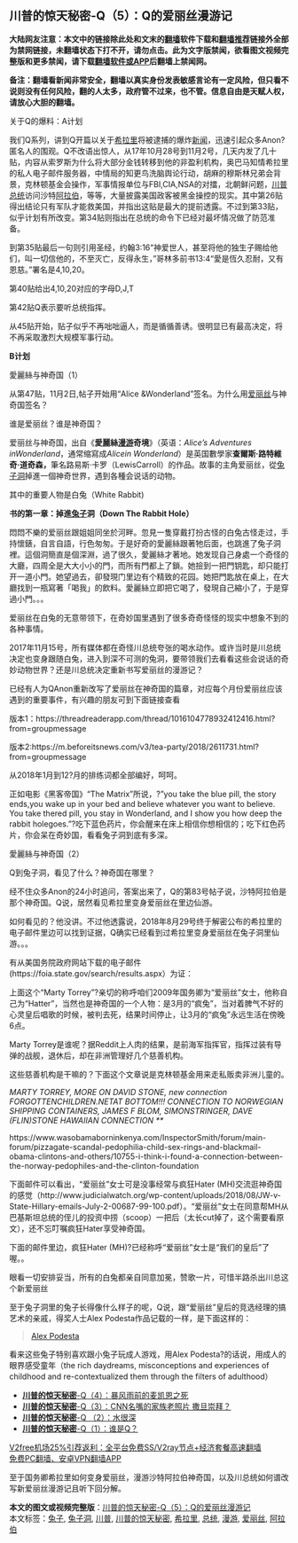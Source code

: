  <h2>川普的惊天秘密-Q（5）：Q的爱丽丝漫游记</h2> <p class="notice"><b>大陆网友注意：本文中的链接除此处和文末的<a href="https://github.com/bannedbook/fanqiang" >翻墙</a>软件下载和<a href="https://github.com/killgcd/justmysocks/blob/master/README.md">翻墙推荐</a>链接外全部为禁网链接，未翻墙状态下打不开，请勿点击。此为文字版禁闻，欲看图文视频完整版和更多禁闻，请下载<a href="https://github.com/bannedbook/fanqiang">翻墙软件或APP</a>后翻墙上禁闻网。</p><p>备注：翻墙看新闻非常安全，翻墙以真实身份发表敏感言论有一定风险，但只看不说则没有任何风险，翻的人太多，政府管不过来，也不管。信息自由是天赋人权，请放心大胆的翻墙。</b></p>  <div class="entry"> <p>关于Q的爆料：A计划</p> <p>我们Q系列，讲到Q开篇以关于<a href="https://www.bannedbook.org/bnews/tag/%e5%b8%8c%e6%8b%89%e9%87%8c/" class="st_tag internal_tag" rel="tag" title="标签 希拉里 下的日志">希拉里</a>将被逮捕的爆炸<span class='wp_keywordlink_affiliate'><a href="https://www.bannedbook.org/" title="新闻">新闻</a></span>，迅速引起众多Anon?匿名人的围观。Q不改语出惊人，从17年10月28号到11月2号，几天内发了几十贴，内容从索罗斯为什么将大部分金钱转移到他的非盈利机构，奥巴马知情希拉里的私人电子邮件服务器，中情局的知更鸟洗脑舆论行动，胡麻的穆斯林兄弟会背景，克林顿基金会操作，军事情报单位与FBI,CIA,NSA的对擂，北朝鲜问题，<a href="https://www.bannedbook.org/bnews/tag/%e5%b7%9d%e6%99%ae/" class="st_tag internal_tag" rel="tag" title="标签 川普 下的日志">川普</a><a href="https://www.bannedbook.org/bnews/tag/%e6%80%bb%e7%bb%9f/" class="st_tag internal_tag" rel="tag" title="标签 总统 下的日志">总统</a>访问沙特<a href="https://www.bannedbook.org/bnews/tag/%e9%98%bf%e6%8b%89%e4%bc%af/" class="st_tag internal_tag" rel="tag" title="标签 阿拉伯 下的日志">阿拉伯</a>，等等，大量披露美国政客被黑金操控的现实。其中第26贴得出结论只有军队才能救美国，并指出这贴是最大的提前透露。不过到第33贴，似乎计划有所改变。第34贴则指出在总统的命令下已经对最坏情况做了防范准备。</p> <p>到第35贴最后一句则引用圣经，约翰3:16“神爱世人，甚至将他的独生子赐给他们，叫一切信他的，不至灭亡，反得永生，”哥林多前书13:4“愛是恆久忍耐，又有恩慈。”署名是4,10,20。</p> <p>第40贴给出4,10,20对应的字母D,J,T</p> <p>第42贴Q表示要听总统指挥。</p> <p></p> <p>从45贴开始，贴子似乎不再咄咄逼人，而是循循善诱。很明显已有最高决定，将不再采取激烈大规模军事行动。</p> <p><strong>B</strong><strong>计划</strong></p> <p>愛麗絲与神奇国（1）</p> <p>从第47贴，11月2日,帖子开始用“Alice &amp;Wonderland”签名。为什么用<a href="https://www.bannedbook.org/bnews/tag/%E7%88%B1%E4%B8%BD%E4%B8%9D/" class="st_tag internal_tag" rel="tag" title="标签 爱丽丝 下的日志">爱丽丝</a>与神奇国签名？</p> <p><a href="https://www.bannedbook.org/bnews/wp-content/uploads/2020/12/aa.jpg"></a></p> <p>谁是爱丽丝？谁是神奇国？</p>  <p></p> <p>爱丽丝与神奇国，出自《<strong>愛麗絲<a href="https://www.bannedbook.org/bnews/tag/%E6%BC%AB%E6%B8%B8/" class="st_tag internal_tag" rel="tag" title="标签 漫游 下的日志">漫游</a>奇境</strong>》（英语：<em>Alice&#8217;s Adventures inWonderland</em>，通常缩寫成<em>Alicein Wonderland</em>）是英国數學家<strong>查爾斯</strong><strong>·</strong><strong>路特維奇</strong><strong>·</strong><strong>道奇森，</strong>筆名路易斯·卡罗（LewisCarroll）的作品。故事的主角爱丽丝，從<a href="https://www.bannedbook.org/bnews/tag/%E5%85%94%E5%AD%90%E6%B4%9E/" class="st_tag internal_tag" rel="tag" title="标签 兔子洞 下的日志">兔子洞</a>掉進一個神奇世界，遇到各種会说话的动物。</p> <p>其中的重要人物是白兔（White Rabbit)</p> <p><a href="https://www.bannedbook.org/bnews/wp-content/uploads/2020/12/bd.jpg"></a></p> <p><strong>书的第一章：掉進<a href="https://www.bannedbook.org/bnews/tag/%e5%85%94%e5%ad%90/" class="st_tag internal_tag" rel="tag" title="标签 兔子 下的日志">兔子</a>洞（</strong><strong>Down The Rabbit Hole</strong><strong>）</strong></p> <p>悶悶不樂的爱丽丝跟姐姐同坐於河畔。忽見一隻穿戴打扮古怪的白兔古怪走过，手持懷錶，自言自語，行色匆匆。于是好奇的愛麗絲跟著牠后面，也跳進了兔子洞裡。這個洞簡直是個深淵，過了很久，愛麗絲才著地。她发现自己身處一个奇怪的大廳，四周全是大大小小的門，而所有門都上了鎖。她撿到一把門钥匙，却只能打开一道小門。她望過去，卻發現门里边有个精致的花园。她把門匙放在桌上，在大廳找到一瓶寫著「喝我」的飲料。愛麗絲立即把它喝了，發現自己縮小了，于是穿過小門。。。</p> <p>爱丽丝在白兔的无意带领下，在奇妙国里遇到了很多奇奇怪怪的现实中想象不到的各种事情。</p> <p>2017年11月15号，所有媒体都在奇怪川总统夸张的喝水动作。或许当时是川总统决定也变身跟随白兔，进入到深不可测的兔洞，要带领我们去看看这些会说话的奇妙动物世界？还是川总统决定重新书写爱丽丝的漫游记？</p> <p>已经有人为QAnon重新改写了爱丽丝在神奇国的篇章，对应每个月份爱丽丝应该遇到的重要事件，有兴趣的朋友可到下面链接查看</p> <p>版本1：https://threadreaderapp.com/thread/1016104778932412416.html?from=groupmessage</p> <p></p> <p>版本2:https://m.beforeitsnews.com/v3/tea-party/2018/2611731.html?from=groupmessage</p>  <p>从2018年1月到12?月的排练词都全部编好，呵呵。</p> <p></p> <p>正如电影《黑客帝国》“The Matrix”所说，?&#8221;you take the blue pill, the story ends,you wake up in your bed and believe whatever you want to believe. You take thered pill, you stay in Wonderland, and I show you how deep the rabbit holegoes.&#8221;?吃下蓝色药片，你会醒来在床上相信你想相信的；吃下红色药片，你会呆在奇妙国，看看兔子洞到底有多深。</p> <p></p> <p>愛麗絲与神奇国（2）</p> <p>Q到兔子洞，看见了什么？神奇国在哪里？</p> <p></p> <p>经不住众多Anon的24小时追问，答案出来了，Q的第83号帖子说，沙特阿拉伯是那个神奇国。Q说，居然看见希拉里变身爱丽丝在里边仙游。</p> <p>如何看见的？他没讲。不过他透露说，2018年8月29号终于解密公布的希拉里的电子邮件里边可以找到证据，Q确实已经看到过希拉里变身爱丽丝在兔子洞里仙游。。。</p> <p>有从美国务院政府网站下载的电子邮件(https://foia.state.gov/search/results.aspx）为证：</p> <p></p> <p>上面这个“Marty Torrey”?亲切的称呼咱们2009年国务卿为“爱丽丝”女士，他称自己为“Hatter”，当然也是神奇国的一个人物：是3月的“疯兔”，当对着脾气不好的心灵皇后唱歌的时候，被判去死，结果时间停止，让3月的“疯兔”永远生活在傍晚6点。</p>  <p></p> <p>Marty Torrey是谁呢？据Reddit上人肉的结果，是前海军指挥官，指挥过装有导弹的战舰，退休后，却在非洲管理好几个慈善机构。</p> <p>这些慈善机构是干嘛的？下面这个文章说是克林顿基金用来走私贩卖非洲儿童的。</p> <p><em>MARTY TORREY, MORE ON DAVID STONE, new connection FORGOTTENCHILDREN.NETAT BOTTOM!!! CONNECTION TO NORWEGIAN SHIPPING CONTAINERS, JAMES F BLOM, SIMONSTRINGER, DAVE (FLIN)STONE HAWAIIAN CONNECTION **</em></p> <p>https://www.wasobamaborninkenya.com/InspectorSmith/forum/main-forum/pizzagate-scandal-pedophilia-child-sex-rings-and-blackmail-obama-clintons-and-others/10755-i-think-i-found-a-connection-between-the-norway-pedophiles-and-the-clinton-foundation</p> <p>下面邮件可以看出，“爱丽丝”女士可是没事经常与疯狂Hater (MH)交流逛神奇国的感觉（http://www.judicialwatch.org/wp-content/uploads/2018/08/JW-v-State-Hillary-emails-July-2-00687-99-100.pdf）。“爱丽丝”女士在同意帮MH从巴基斯坦总统的侄儿的投资中捞（scoop）一把后（太长cut掉了，这个需要看原文），还不忘叮嘱疯狂Hater享受神奇国。</p> <p>下面的邮件里边，疯狂Hater (MH)?已经称呼“爱丽丝”女士是“我们的皇后”了喔。。</p> <p></p> <p>眼看一切安排妥当，所有的白兔都亲自同意加冕，赞歌一片，可惜半路杀出川总这个新爱丽丝</p> <p>至于兔子洞里的兔子长得像什么样子的呢，Q说，跟“爱丽丝”皇后的竞选经理的搞艺术的亲戚，得奖人士Alex Podesta作品记载的一样，是下面这样的：</p> <blockquote class="wp-embedded-content" data-secret="3NrrZpmDln"><p><a href="https://www.1858prize.org/artist/alex-podesta/">Alex Podesta</a></p></blockquote> <p></p>  <p>看来这些兔子特别喜欢跟小兔子玩成人游戏，用Alex Podesta?的话说，用成人的眼界感受童年（the rich daydreams, misconceptions and experiences of childhood and re-contextualized them through the filters of adulthood）</p> <ul class='op-related-articles' title='相关阅读'> <li><a href='https://www.bannedbook.org/bnews/comments/20201220/1451463.html' target='_blank'><b>川普的惊天秘密</b>-Q（4）：暴风雨前的麦凯恩之死</a></li> <li><a href='https://www.bannedbook.org/bnews/comments/20201220/1451405.html' target='_blank'><b>川普的惊天秘密</b>-Q（3）：CNN名嘴的家族老照片 撒旦崇拜？</a></li> <li><a href='https://www.bannedbook.org/bnews/comments/20201219/1451085.html' target='_blank'><b>川普的惊天秘密</b>-Q （2）：水很深</a></li> <li><a href='https://www.bannedbook.org/bnews/comments/20200224/1367450.html' target='_blank'><b>川普的惊天秘密</b>-Q（1）：谁是Q？</a></li> </ul> <p class="texttj"> <a href="https://www.bannedbook.org/forum23/topic22702.html" target="_blank">V2free机场25%引荐返利：全平台免费SS/V2ray节点+经济套餐高速翻墙</a><br/> <a href="https://github.com/bannedbook/fanqiang/wiki/%E7%A6%81%E9%97%BB%E7%BD%91%E5%AE%89%E5%8D%93%E7%BF%BB%E5%A2%99%E6%96%B0%E9%97%BBAPP" target="_blank">免费PC翻墙、安卓VPN翻墙APP</a></p><p>至于国务卿希拉里如何变身爱丽丝，漫游沙特阿拉伯神奇国，以及川总统如何谱改写新爱丽丝漫游记且听下回分解。</p><a name='sharetosocial'></a>       <div><b>本文的图文或视频完整版</b>：<a href='https://www.bannedbook.org/bnews/comments/20201220/1451481.html'>川普的惊天秘密-Q（5）：Q的爱丽丝漫游记</a></div>  </div><!--END ENTRY--> <div class="postfooter"> <div>本文标签：<a href="https://www.bannedbook.org/bnews/tag/%e5%85%94%e5%ad%90/" rel="tag">兔子</a>, <a href="https://www.bannedbook.org/bnews/tag/%E5%85%94%E5%AD%90%E6%B4%9E/" rel="tag">兔子洞</a>, <a href="https://www.bannedbook.org/bnews/tag/%e5%b7%9d%e6%99%ae/" rel="tag">川普</a>, <a href="https://www.bannedbook.org/bnews/tag/%e5%b7%9d%e6%99%ae%e7%9a%84%e6%83%8a%e5%a4%a9%e7%a7%98%e5%af%86/" rel="tag">川普的惊天秘密</a>, <a href="https://www.bannedbook.org/bnews/tag/%e5%b8%8c%e6%8b%89%e9%87%8c/" rel="tag">希拉里</a>, <a href="https://www.bannedbook.org/bnews/tag/%e6%80%bb%e7%bb%9f/" rel="tag">总统</a>, <a href="https://www.bannedbook.org/bnews/tag/%E6%BC%AB%E6%B8%B8/" rel="tag">漫游</a>, <a href="https://www.bannedbook.org/bnews/tag/%E7%88%B1%E4%B8%BD%E4%B8%9D/" rel="tag">爱丽丝</a>, <a href="https://www.bannedbook.org/bnews/tag/%e9%98%bf%e6%8b%89%e4%bc%af/" rel="tag">阿拉伯</a></div>  </div><!--END POSTFOOTER--> 